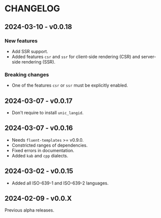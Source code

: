 # CHANGELOG

## 2024-03-10 - v0.0.18

### New features

- Add SSR support.
- Added features `csr` and `ssr` for client-side rendering (CSR) and
  server-side rendering (SSR).

### Breaking changes

- One of the features `csr` or `ssr` must be explicitly enabled.

## 2024-03-07 - v0.0.17

- Don't require to install `unic_langid`.

## 2024-03-07 - v0.0.16

- Needs `fluent-templates` >= v0.9.0.
- Constricted ranges of dependencies.
- Fixed errors in documentation.
- Added `kab` and `cpp` dialects.

## 2024-03-02 - v0.0.15

- Added all ISO-639-1 and ISO-639-2 languages.

## 2024-02-09 - v0.0.X

Previous alpha releases.
